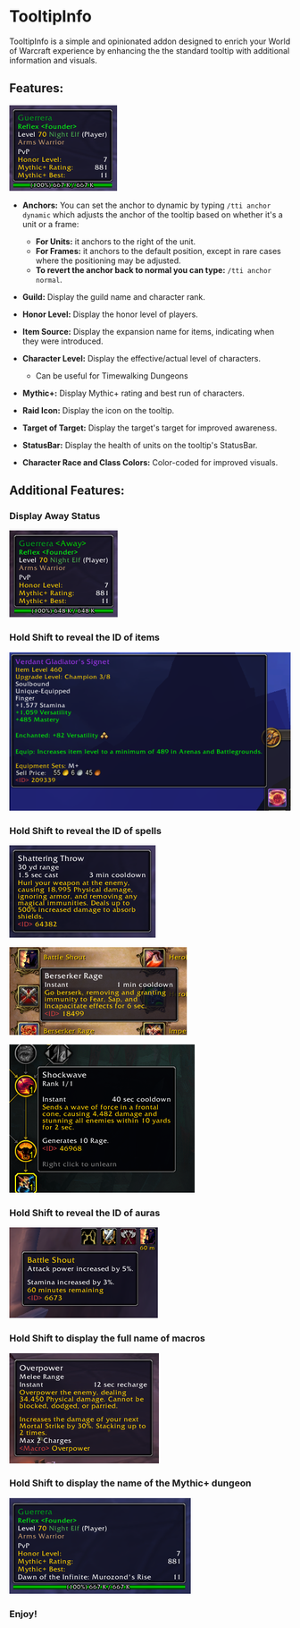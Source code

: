 # TooltipInfo

TooltipInfo is a simple and opinionated addon designed to enrich your World of Warcraft experience by enhancing the the standard tooltip with additional information and visuals.

## Features:

![Tooltip](Screenshots/Default.png)

- **Anchors:** You can set the anchor to dynamic by typing `/tti anchor dynamic` which adjusts the anchor of the tooltip based on whether it's a unit or a frame:
  - **For Units:** it anchors to the right of the unit.
  - **For Frames:** it anchors to the default position, except in rare cases where the positioning may be adjusted.
  - **To revert the anchor back to normal you can type:** `/tti anchor normal`.

- **Guild:** Display the guild name and character rank.

- **Honor Level:** Display the honor level of players.

- **Item Source:** Display the expansion name for items, indicating when they were introduced.

- **Character Level:** Display the effective/actual level of characters.
  - Can be useful for Timewalking Dungeons

- **Mythic+:** Display Mythic+ rating and best run of characters.

- **Raid Icon:** Display the icon on the tooltip.

- **Target of Target:** Display the target's target for improved awareness.

- **StatusBar:** Display the health of units on the tooltip's StatusBar.

- **Character Race and Class Colors:** Color-coded for improved visuals.

## Additional Features:

### Display Away Status

![Away](Screenshots/Away.png)

### Hold Shift to reveal the ID of items

![SpellID](Screenshots/ItemID.png)

### Hold Shift to reveal the ID of spells

![SpellID](Screenshots/SpellID_ActionBar.png)

![SpellID](Screenshots/SpellID_SpellBook.png)

![SpellID](Screenshots/SpellID_Talents.png)

### Hold Shift to reveal the ID of auras

![SpellID](Screenshots/AuraID.png)

### Hold Shift to display the full name of macros

![Macro Name](Screenshots/MacroName.png)

### Hold Shift to display the name of the Mythic+ dungeon

![Macro Name](Screenshots/MythicPlus.png)

### Enjoy!
